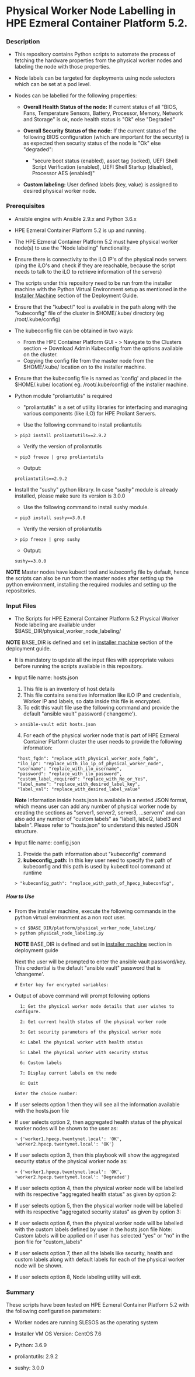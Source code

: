 # Physical Worker Node Labelling in HPE Ezmeral Container Platform 5.2.

### Description

- This repository contains Python scripts to automate the process of fetching the hardware properties from the physical worker nodes and labeling the node with those properties.

- Node labels can be targeted for deployments using node selectors which can be set at a pod level. 

- Nodes can be labelled for the following properties:
  - **Overall Health Status of the node:** If current status of all "BIOS, Fans, Temperature Sensors, Battery, Processor, Memory, Network and Storage" is ok, node health status is "Ok" else "Degraded"

  - **Overall Security Status of the node:** If the current status of the following BIOS configuration (which are important for the security) is as expected then security status of the node is "Ok" else "degraded":
    - "secure boot status (enabled), asset tag (locked), UEFI Shell Script Verification (enabled), UEFI Shell Startup (disabled), Processor AES (enabled)"

  - **Custom labeling:** User defined labels (key, value) is assigned to desired physical worker node.

### Prerequisites
 
 - Ansible engine with Ansible 2.9.x and Python  3.6.x

 - HPE Ezmeral Container Platform 5.2 is up and running. 

 - The HPE Ezmeral Container Platform 5.2 must have physical worker node(s) to use the "Node labeling" functionality.

 - Ensure there is connectivity to the iLO IP's of the physical node servers (ping the iLO's and check if they are reachable, because the script needs to talk to the iLO to retrieve information of the servers)
 
 - The scripts under this repository need to be run from the installer machine with the Python Virtual Environment setup as mentioned in the [Installer Machine](https://hewlettpackard.github.io/hpe-solutions-hpecp/5.2-DL/Solution-Deployment/Host-Configuration.html#installer-machine) section of the Deployment Guide.
 
 - Ensure that the "kubectl" tool is available in the path along with the "kubeconfig" file of the cluster in $HOME/.kube/ directory (eg /root/.kube/config)

 - The kubeconfig file can be obtained in two ways:
   - From the HPE Container Platform GUI - > Navigate to the Clusters section -> Download Admin Kubeconfig from the options available on the cluster.
   - Copying the config file from the master node from the $HOME/.kube/ location on to the installer machine.

 - Ensure that the kubeconfig file is named as 'config' and placed in the $HOME/.kube/ location( eg. /root/.kube/config) of the installer machine.

 - Python module "proliantutils" is required
   - "proliantutils" is a set of utility libraries for interfacing and managing various components (like iLO) for HPE Proliant Servers.
	 
   - Use the following command to install proliantutils
    ```
    > pip3 install proliantutils==2.9.2
    ```
  
   - Verify the version of proliantutils
    ```
    > pip3 freeze | grep proliantutils
    ```
     
   - Output:
    ```
	proliantutils==2.9.2
	  ```
 
 - Install the "sushy" python library. In case "sushy" module is already installed, please make sure its version is 3.0.0
   - Use the following command to install sushy module. 
	```
    > pip3 install sushy==3.0.0
    ```
  
   - Verify the version of proliantutils
    ```
    > pip freeze | grep sushy
    ```
     
   - Output:
    ```
	sushy==3.0.0
	```
 **NOTE** 
 Master nodes have kubectl tool and kubeconfig file by default, hence the scripts can also be run from the master nodes after setting up the python environment, installing the required modules and setting up the repositories.


### Input Files
 - The Scripts for HPE Ezmeral Container Platform 5.2 Physical Worker Node labeling are available under $BASE_DIR/physical_worker_node_labeling/

**NOTE** BASE_DIR is defined and set in [installer machine](https://hewlettpackard.github.io/hpe-solutions-hpecp/5.2-DL/Solution-Deployment/Host-Configuration.html#installer-machine) section of the deployment guide. 

 - It is mandatory to update all the input files with appropriate values before running the scripts available in this repository.
	
- Input file name: hosts.json
	1. This file is an inventory of host details
	2. This file contains sensitive information like iLO IP and credentials, Worker IP and labels, so data inside this file is encrypted.
	3. To edit this vault file use the following command and provide the default "ansible vault" password ('changeme').
    ```
    > ansible-vault edit hosts.json
    ```
		
	4. For each of the physical worker node that is part of HPE Ezmeral Container Platform cluster the user needs to provide the following information: 
	```	
	 "host_fqdn": "replace_with_physical_worker_node_fqdn",
     "ilo_ip": "replace_with_ilo_ip_of_physical_worker_node",
     "username": "replace_with_ilo_username",
     "password": "replace_with_ilo_password",
     "custom_label_required": "replace_with_No_or_Yes",
     "label_name": "replace_with_desired_label_key",
     "label_val": "replace_with_desired_label_value"
    ```
		
	**Note** Information inside hosts.json is available in a nested JSON format, which means user can add any number of physical worker node by creating the sections as "server1, server2, server3, ...servern" and can also add any number of "custom labels" as "label1, label2, label3 and labeln". Please refer to "hosts.json" to understand this nested JSON structure.
	
- Input file name: config.json
	1. Provide the path information about "kubeconfig" command
	2. **kubeconfig_path:** In this key user need to specify the path of kubeconfig and this path is used by kubectl tool command at runtime
    ```
	> "kubeconfig_path": "replace_with_path_of_hpecp_kubeconfig",
	```
##### How to Use

- From the installer machine, execute the following commands in the python virtual environment as a non root user.
    ```
    > cd $BASE_DIR/platform/physical_worker_node_labeling/
    > python physical_node_labeling.py
    ```
	**NOTE** BASE_DIR is defined and set in [installer machine](https://hewlettpackard.github.io/hpe-solutions-hpecp/5.2-DL/Solution-Deployment/Host-Configuration.html#installer-machine) section in deployment guide
	
	Next the user will be prompted to enter the ansible vault password/key. This credential is the default "ansible vault" password that is 'changeme'.
    ```
	# Enter key for encrypted variables:
	```

- Output of above command will prompt following options
  ```
	1: Get the physical worker node details that user wishes to configure.

	2: Get current health status of the physical worker node

	3: Get security parameters of the physical worker node

	4: Label the physical worker with health status

	5: Label the physical worker with security status

	6: Custom labels

	7: Display current labels on the node

	8: Quit

  Enter the choice number:
  ```

- If user selects option 1 then they will see all the information available with the hosts.json file

- If user selects option 2, then aggregated health status of the physical worker nodes will be shown to the user as:
  ```
  > {'worker1.hpecp.twentynet.local': 'OK', 'worker2.hpecp.twentynet.local': 'OK'}
  ```

- If user selects option 3, then this playbook will show the aggregated security status of the physical worker node as:
  ```
  > {'worker1.hpecp.twentynet.local': 'OK', 'worker2.hpecp.twentynet.local': 'Degraded'}
  ```

- If user selects option 4, then the physical worker node will be labelled with its respective "aggregated health status" as given by option 2:

- If user selects option 5, then the physical worker node will be labelled with its respective "aggregated security status" as given by option 3:

- If user selects option 6, then the physical worker node will be labelled with the custom labels defined by user in the hosts.json file
  Note: Custom labels will be applied on if user has selected "yes" or "no" in the json file for "custom_labels"

- If user selects option 7, then all the labels like security, health and custom labels along with default labels for each of the physical worker node will be shown.

- If user selects option 8, Node labeling utility will exit.



### Summary

These scripts have been tested on HPE Ezmeral Container Platform 5.2 with the following configuration parameters:

- Worker nodes are running SLESOS as the operating system

- Installer VM OS Version: CentOS 7.6

- Python: 3.6.9 

- proliantutils: 2.9.2

- sushy: 3.0.0